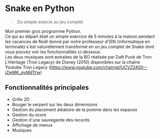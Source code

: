 # Snake en Python
> Du simple exercie au jeu complet

Mon premier gros programme Python. <br>
Ce qui au départ était un simple exercice de 5 minutes à la maison pendant les vacances de Noël donné par notre professeur d'ISN 
(informatique en terminale) s'est naturellement transformé en un jeu complet de Snake dont vous pouvez voir les fonctionnalités ci-dessous. <br>
Les deux musiques sont extraites de la BO réalisée par Daft Punk de Tron L'Héritage (Tron Legacy) de Disney (2010) disponibles sur la chaîne Youtube Tron Legacy (https://www.youtube.com/channel/UCVZ2A50--jZieMK_qyMd1Yw)

## Fonctionnalités principales

* Grille 2D
* Bouger le serpent sur les deux dimensions
* Gestion du placement aléatoire de la pomme dans les espaces
* Gestion du score
* Gestion d'une sauvegarde des records 
* Affichage de menus
* Musiques
